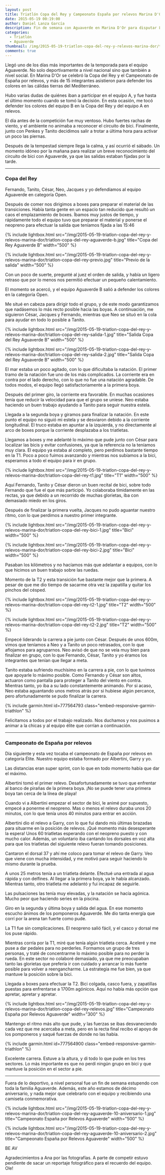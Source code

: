 ```yaml
---
layout: post
title: Triatlón Copa del Rey y Campeonato España por relevos Marina D'Or 2015
date: 2015-05-19 00:19:00
author: Daniel Lanza García
description: Fin de semana con Aguaverde en Marina D'Or para disputar La Copa del Rey y el Campeonato de España por relevos. ¡Cómo molan estas competiciones!
categories:
  - Triatlón
  - Aguaverde
thumbnail: /img/2015-05-19-triatlon-copa-del-rey-y-relevos-marina-dor/triatlon-copa-del-rey-aguaverde-10-aniversario-1.jpg
comments: true
---
```


Llegó uno de los días más importantes de la temporada para el equipo Aguaverde. No solo deportivamente a nivel nacional sino que también a nivel social. En Marina D'Or se celebró la Copa del Rey y el Campeonato de España por relevos, y más de 15 integrantes asistieron para defender los colores en las cálidas tierras del Mediterráneo.

Hubo varias dudas de quiénes iban a participar en el equipo A, y fue hasta el último momento cuando se tomó la decisión. En esta ocasión, me tocó defender los colores del equipo B en la Copa del Rey y del equipo A en relevos.

El día antes de la competición fue muy ventoso. Hubo fuertes rachas de viento, y el ambiente no animaba a reconocer el circuito de bici. Finalmente, junto con Penkes y Tanito decidimos salir a trotar a última hora para activar un poco las piernas.

Después de la tempestad siempre llega la calma, y así ocurrió el sábado. Un momento idóneo por la mañana para realizar un breve reconocimiento del circuito de bici con Aguaverde, ya que las salidas estaban fijadas por la tarde.

---

### **Copa del Rey**

Fernando, Tanito, César, Neo, Jacques y yo defendíamos al equipo Aguaverde en categoría Open.

Después de comer nos dirigimos a boxes para preparar el material de las transiciones. Había tanta gente en un espacio tan reducido que resultó un caos el emplazamiento de boxes. Íbamos muy justos de tiempo, y rápidamente todo el equipo tuvo que preparar el material y ponerse el neopreno para efectuar la salida que teníamos fijada a las 15:46

{% include lightbox.html src="/img/2015-05-19-triatlon-copa-del-rey-y-relevos-marina-dor/triatlon-copa-del-rey-aguaverde-b.jpg" title="Copa del Rey Aguaverde B" width="500" %}

{% include lightbox.html src="/img/2015-05-19-triatlon-copa-del-rey-y-relevos-marina-dor/triatlon-copa-del-rey-previo.jpg" title="Previo de la salida" width="500" %}

Con un poco de suerte, pregunté al juez el orden de salida, y había un ligero retraso que por lo menos nos permitió efectuar un pequeño calentamiento.

El momento se acercó, y el equipo Aguaverde B salió a defender los colores en la categoría Open.

Me situé en cabeza para dirigir todo el grupo, y de este modo garantizamos que nadásemos lo más recto posible hacia las boyas. A continuación, me siguieron César, Jacques y Fernando, mientras que Neo se situó en la cola para ayudar en todo lo posible a Tanito.

{% include lightbox.html src="/img/2015-05-19-triatlon-copa-del-rey-y-relevos-marina-dor/triatlon-copa-del-rey-salida-1.jpg" title="Salida Copa del Rey Aguaverde B" width="500" %}

{% include lightbox.html src="/img/2015-05-19-triatlon-copa-del-rey-y-relevos-marina-dor/triatlon-copa-del-rey-salida-2.jpg" title="Salida Copa del Rey Aguaverde B" width="500" %}

El mar estaba un poco agitado, con lo que dificultaba la natación. El primer tramo de la natación fue uno de los más complicados. La corriente era en contra por el lado derecho, con lo que no fue una natación agradable. De todos modos, el equipo llegó satisfactoriamente a la primera boya.

Después del primer giro, la corriente era favorable. En muchas ocasiones tenía que reducir la velocidad para que el grupo se uniese. Neo estaba haciendo un buen trabajo ayudando a Tanito para seguir nuestra estela.

Llegada a la segunda boya y giramos para finalizar la natación. En este punto el equipo no siguió mi estela y se desviaron debido a la corriente longitudinal. El truco estaba en apuntar a la izquierda, y no directamente al arco de boxes porque la corriente desplazaba a los triatletas.

Llegamos a boxes y me adelanté lo máximo que pude junto con César para localizar las bicis y evitar confusiones, ya que la referencia no la teníamos muy clara. El equipo ya estaba al completo, pero perdimos bastante tiempo en la T1. Poco a poco fuimos avanzando y mientras nos subíamos a la bici, esperamos a todo el equipo para ir en grupo.

{% include lightbox.html src="/img/2015-05-19-triatlon-copa-del-rey-y-relevos-marina-dor/triatlon-copa-del-rey-t1.jpg" title="T1" width="500" %}

Aquí Fernando, Tanito y César dieron un buen recital de bici, sobre todo Fernando que fue el que más participó. Yo colaboraba tímidamente en las rectas, ya que debido a un recorrido de muchas glorietas, iba con demasiado miedo en los giros.

Después de finalizar la primera vuelta, Jacques no pudo aguantar nuestro ritmo, con lo que perdimos a nuestro primer integrante.

{% include lightbox.html src="/img/2015-05-19-triatlon-copa-del-rey-y-relevos-marina-dor/triatlon-copa-del-rey-bici-1.jpg" title="Bici" width="500" %}

{% include lightbox.html src="/img/2015-05-19-triatlon-copa-del-rey-y-relevos-marina-dor/triatlon-copa-del-rey-bici-2.jpg" title="Bici" width="500" %}

Pasaban los kilómetros y no hacíamos más que adelantar a equipos, con lo que hicimos un buen trabajo sobre las ruedas.

Momento de la T2 y esta transición fue bastante mejor que la primera. A pesar de que me dio tiempo de sacarme otra vez la zapatilla y quitar los pinchos del césped.

{% include lightbox.html src="/img/2015-05-19-triatlon-copa-del-rey-y-relevos-marina-dor/triatlon-copa-del-rey-t2-1.jpg" title="T2" width="500" %}

{% include lightbox.html src="/img/2015-05-19-triatlon-copa-del-rey-y-relevos-marina-dor/triatlon-copa-del-rey-t2-2.jpg" title="T2" width="500" %}

Empecé liderando la carrera a pie junto con César. Después de unos 600m, vimos que teníamos a Neo y a Tanito un poco retrasados, con lo que aflojamos para agruparnos. Neo avisó de que no se veía muy bien para finalizar en grupo, con lo que Fernando, César, Tanito y yo éramos los integrantes que tenían que llegar a meta.

Tanito estaba sufriendo muchísimo en la carrera a pie, con lo que tuvimos que apoyarle lo máximo posible. Como Fernando y César son altos, actuaron como pantalla para proteger a Tanito del viento en contra. Mientras tanto, yo iba a su lado constantemente animando. Por si acaso, Neo estaba aguantando unos metros atrás por si hubiese algún percance, pero afortunadamente se pudo finalizar la carrera.

{% include garmin.html id=777564793 class="embed-responsive-garmin-triathlon" %}

Felicitamos a todos por el trabajo realizado. Nos duchamos y nos pusimos a animar a la chicas y al equipo élite que corrían a continuación.

---

### **Campeonato de España por relevos**

Día siguiente y esta vez tocaba el campeonato de España por relevos en categoría Élite. Nuestro equipo estaba formado por Albertini, Garry y yo.

Las distancias eran super sprint, con lo que en todo momento había que dar el máximo.

Albertini tomó el primer relevo. Desafortunadamente se tuvo que enfrentar al banco de pirañas de la primera boya. ¡No se puede tener una primera boya tan cerca de la línea de playa!

Cuando vi a Albertini empezar el sector de bici, le animé por supuesto, empecé a ponerme el neopreno. Mas o menos el relevo duraba unos 20 minutos, con lo que tenía unos 40 minutos para entrar en acción.

Albertini dio el relevo a Garry, con lo que fui dando mis últimas brazadas para situarme en la posición de relevos. ¡Qué momento más desesperante la espera! Unos 60 triatletas esperando con el neopreno puesto y con mucho calor. Además, un voluntario iba cantando los dorsales en voz alta para que los triatletas del siguiente relevo fueran tomando posiciones.

Cantaron el dorsal 37 y ahí me coloco para tomar el relevo de Garry. Veo que viene con mucha intensidad, y me motivó para seguir haciendo lo mismo durante la prueba.

A unos 25 metros tenía a un triatleta delante. Efectué una entrada al agua rápida y con delfines. Al llegar a la primera boya, ya le había alcanzado. Mientras tanto, otro triatleta me adelantó y fui incapaz de seguirle.

Las pulsaciones las tenía muy elevadas, y la natación se hacía agónica. Mucho peor que haciendo series en la piscina.

Giro en la segunda y última boya y salida del agua. En ese momento escucho ánimos de los pomponeros Aguaverde. Me dio tanta energía que corrí por la arena tan fuerte como pude.

La T1 fue sin complicaciones. El neopreno salió fácil, y el casco y dorsal me los puse rápido.

Mientras corría por la T1, miré que tenía algún triatleta cerca. Aceleré y me puse a dar pedales para no perderles. Formamos un grupo de tres personas, y traté de concentrarme lo máximo posible para no perder la rueda. En este sector no colaboré demasiado, ya que me preocupaban tanto las glorietas que prefería ir con cuidado y arrancar lo más fuerte posible para volver a reengancharme. La estrategia me fue bien, ya que mantuve la posición sobre la bici.

Llegada a boxes para efectuar la T2. Bici colgada, casco fuera, y zapatillas puestas para enfrentarse a 1700m agónicos. Aquí no había más opción que apretar, apretar y apretar.

{% include lightbox.html src="/img/2015-05-19-triatlon-copa-del-rey-y-relevos-marina-dor/triatlon-copa-del-rey-relevos.jpg" title="Campeonato España por Relevos Aguaverde" width="300" %}

Mantengo el ritmo más alto que pude, y las fuerzas se ibas desvaneciendo cada vez que me acercaba a meta, pero en la recta final recibo el apoyo de los pomponeros y saqué fuerzas de donde no las había.

{% include garmin.html id=777564900 class="embed-responsive-garmin-triathlon" %}

Excelente carrera. Estuve a la altura, y di todo lo que pude en los tres sectores. Lo más importante es que no perdí ningún grupo en bici y que mantuve la posición en el sector a pie.

---

Fuera de lo deportivo, a nivel personal fue un fin de semana estupendo con toda la familia Aguaverde. Además, este año estamos de décimo aniversario, y nada mejor que celebrarlo con el equipo y recibiendo una camiseta conmemorativa.

{% include lightbox.html src="/img/2015-05-19-triatlon-copa-del-rey-y-relevos-marina-dor/triatlon-copa-del-rey-aguaverde-10-aniversario-1.jpg" title="Campeonato España por Relevos Aguaverde" width="500" %}

{% include lightbox.html src="/img/2015-05-19-triatlon-copa-del-rey-y-relevos-marina-dor/triatlon-copa-del-rey-aguaverde-10-aniversario-2.jpg" title="Campeonato España por Relevos Aguaverde" width="500" %}

BE AV

Agradecimientos a Ana por las fotografías. A parte de competir estuvo pendiente de sacar un reportaje fotográfico para el recuerdo del equipo. Ole!
